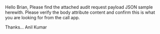 Hello Brian,
Please find the attached audit request payload JSON sample herewith.
Please verify the body attribute content and confirm this is what you are looking for from the call app.

Thanks...
Anil Kumar
